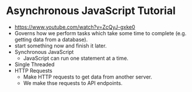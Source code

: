 # Asynchronous JavaScript Tutorial

* <https://www.youtube.com/watch?v=ZcQyJ-gxke0>
* Governs how we perform tasks which take some time to complete (e.g. getting data from a database).
* start something now and finish it later.
* Synchronous JavaScript
  * JavaScript can run one statement at a time.
* Single Threaded
* HTTP Requests
  * Make HTTP requests to get data from another server.
  * We make thse requests to API endpoints.
  
